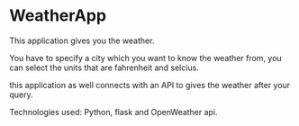 # WeatherApp
This application gives you the weather.

You have to specify a city which you want to know the weather from, you can select the units that are fahrenheit and selcius.

this application as well connects with an API to gives the weather after your query.

Technologies used: Python, flask and OpenWeather api.

